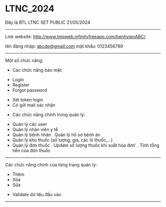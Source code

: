 # LTNC_2024
Đây là BTL LTNC 
SET PUBLIC 21/05/2024

***
Link website:
http://www.tmpweb.infinityfreeapp.com/benhvienABC/

tên đăng nhập:    abcde@gmail.com
mật khẩu:         0123456789
***

Một số chức năng:

- Các chức năng bảo mật:
+ Login 
+ Register
+ Forgot password
* Xét token login
* Có gửi mail xác nhận

- Các chức năng chính trong quản lý:
+ Quản lý các user
+ Quản lý nhân viên y tế
+ Quản lý bệnh nhân
    . Quản lý hồ sơ bệnh án
+ Quản lý kho thuốc (số lượng, giá, các lô thuốc,...)
+ Quản lý đơn thuốc
    . Update số lượng thuốc khi xuất hóa đơn'
    . Tính tổng tiền của đơn thuốc

***
Các chức năng chính của từng trang quản lý:
+ Thêm
+ Xóa
+ Sửa
* Validate dữ liệu đầu vào
***

